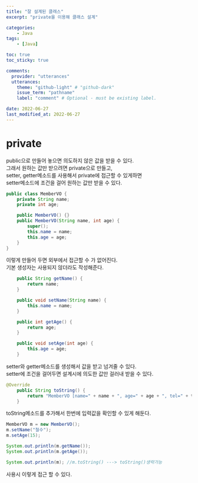 ```yaml
---
title: "잘 설계된 클래스"
excerpt: "private을 이용해 클래스 설계"

categories:
    - Java
tags:
    - [Java]

toc: true
toc_sticky: true

comments:
  provider: "utterances"
  utterances:
    theme: "github-light" # "github-dark"
    issue_term: "pathname"
    label: "comment" # Optional - must be existing label.

date: 2022-06-27
last_modified_at: 2022-06-27
---
```

# private
public으로 만들어 놓으면 의도하지 않은 값을 받을 수 있다.  
그래서 원하는 값만 받으려면 private으로 만들고,   
setter, getter메소드를 사용해서 private에 접근할 수 있게하면  
setter메소드에 조건을 걸어 원하는 값만 받을 수 있다.  
```java
public class MemberVO {
	private String name;
	private int age;

	public MemberVO() {}
	public MemberVO(String name, int age) {
		super();
		this.name = name;
		this.age = age;
	}
}
```
이렇게 만들어 두면 외부에서 접근할 수 가 없어진다.  
기본 생성자는 사용되지 않더라도 작성해준다.  
```java
    public String getName() {
		return name;
	}

	public void setName(String name) {
		this.name = name;
	}

	public int getAge() {
		return age;
	}

	public void setAge(int age) {
		this.age = age;
	}
```
setter와 getter메소드를 생성해서 값을 받고 넘겨줄 수 있다.  
setter에 조건을 걸어두면 설계시에 의도한 값만 걸러내 받을 수 있다.  
```java
@Override
	public String toString() {
		return "MemberVO [name=" + name + ", age=" + age + ", tel=" + tel + ", addr=" + addr + "]";
	}
```
toString메소드를 추가해서 한번에 입력값을 확인할 수 있게 해둔다.  
```java
MemberVO m = new MemberVO();
m.setName("철수");
m.setAge(15);

System.out.println(m.getName());
System.out.println(m.getAge());

System.out.println(m); //m.toString() ---> toString()생략가능
```
사용시 이렇게 접근 할 수 있다.